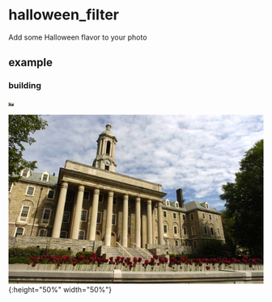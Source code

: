 # halloween_filter
Add some Halloween flavor to your photo 
## example
### building
<img src="building.jpg" style="width:10px">

![old main](building.jpg){:height="50%" width="50%"}
